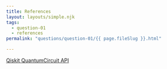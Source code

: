 ```yaml
---
title: References
layout: layouts/simple.njk
tags:
  - question-01
  - references
permalink: "questions/question-01/{{ page.fileSlug }}.html"

---
```



[Qiskit QuantumCircuit API](https://qiskit.org/documentation/stubs/qiskit.circuit.QuantumCircuit.html?highlight=quantumcircuit#qiskit.circuit.QuantumCircuit)
